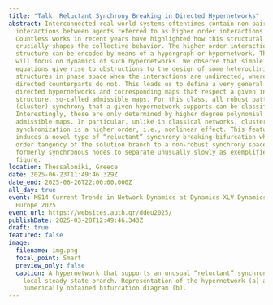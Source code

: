 ```yaml
---
title: "Talk: Reluctant Synchrony Breaking in Directed Hypernetworks"
abstract: Interconnected real-world systems oftentimes contain non-pairwise
  interactions between agents referred to as higher order interactions.
  Countless works in recent years have highlighted how this structural feature
  crucially shapes the collective behavior. The higher order interaction
  structure can be encoded by means of a hypergraph or hypernetwork. This talk
  will focus on dynamics of such hypernetworks. We observe that simple model
  equations give rise to obstructions to the design of some heteroclinic
  structures in phase space when the interactions are undirected, whereas their
  directed counterparts do not. This leads us to define a very general class of
  directed hypernetworks and corresponding maps that respect a given interaction
  structure, so-called admissible maps. For this class, all robust patterns of
  (cluster) synchrony that a given hypernetwork supports can be classified.
  Interestingly, these are only determined by higher degree polynomial
  admissible maps. In particular, unlike in classical networks, cluster
  synchronization is a higher order, i.e., nonlinear effect. This feature
  induces a novel type of “reluctant” synchrony breaking bifurcation when a high
  order tangency of the solution branch to a non-robust synchrony space causes
  formerly synchronous nodes to separate unusually slowly as exemplified in the
  figure.
location: Thessaloniki, Greece
date: 2025-06-23T11:49:46.329Z
date_end: 2025-06-26T22:00:00.000Z
all_day: true
event: MS14 Current Trends in Network Dynamics at Dynamics XLV Dynamics Days
  Europe 2025
event_url: https://websites.auth.gr/ddeu2025/
publishDate: 2025-03-28T12:49:46.343Z
draft: true
featured: false
image:
  filename: img.png
  focal_point: Smart
  preview_only: false
  caption: A hypernetwork that supports an unusual “reluctant” synchrony breaking
    local steady-state branch. Representation of the hypernetwork (a) and
    numerically obtained bifurcation diagram (b).
---
```

